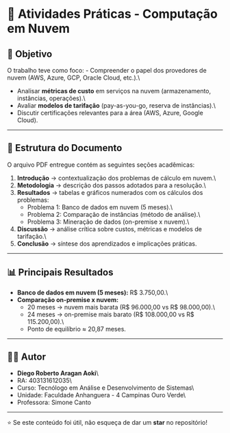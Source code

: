 # 📘 Atividades Práticas - Computação em Nuvem

## 🎯 Objetivo

O trabalho teve como foco: - Compreender o papel dos provedores de nuvem
(AWS, Azure, GCP, Oracle Cloud, etc.).\
- Analisar **métricas de custo** em serviços na nuvem (armazenamento,
instâncias, operações).\
- Avaliar **modelos de tarifação** (pay-as-you-go, reserva de
instâncias).\
- Discutir certificações relevantes para a área (AWS, Azure, Google
Cloud).

------------------------------------------------------------------------

## 📑 Estrutura do Documento

O arquivo PDF entregue contém as seguintes seções acadêmicas:

1.  **Introdução** → contextualização dos problemas de cálculo em
    nuvem.\
2.  **Metodologia** → descrição dos passos adotados para a resolução.\
3.  **Resultados** → tabelas e gráficos numerados com os cálculos dos
    problemas:
    -   Problema 1: Banco de dados em nuvem (5 meses).\
    -   Problema 2: Comparação de instâncias (método de análise).\
    -   Problema 3: Mineração de dados (on-premise x nuvem).\
4.  **Discussão** → análise crítica sobre custos, métricas e modelos de
    tarifação.\
5.  **Conclusão** → síntese dos aprendizados e implicações práticas.

------------------------------------------------------------------------

## 📊 Principais Resultados

-   **Banco de dados em nuvem (5 meses):** R\$ 3.750,00.\
-   **Comparação on-premise x nuvem:**
    -   20 meses → nuvem mais barata (R\$ 96.000,00 vs R\$ 98.000,00).\
    -   24 meses → on-premise mais barato (R\$ 108.000,00 vs R\$
        115.200,00).\
    -   Ponto de equilíbrio ≈ 20,87 meses.

------------------------------------------------------------------------

## 👨‍🎓 Autor

-   **Diego Roberto Aragan Aoki**\
-   RA: 403131612035\
-   Curso: Tecnólogo em Análise e Desenvolvimento de Sistemas\
-   Unidade: Faculdade Anhanguera - 4 Campinas Ouro Verde\
-   Professora: Simone Canto

------------------------------------------------------------------------
⭐ Se este conteúdo foi útil, não esqueça de dar um **star** no
repositório!
